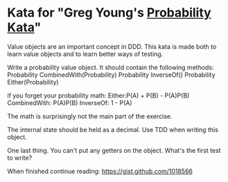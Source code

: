 
# Kata for "Greg Young's [Probability Kata](https://gist.github.com/gregoryyoung/1018570)"

Value objects are an important concept in DDD. This kata is made both to learn value objects and to learn better ways of testing.

Write a probability value object. It should contain the following methods:
   Probability CombinedWith(Probability)
   Probability InverseOf()
   Probability Either(Probability)

if you forget your probability math:
   Either:P(A) + P(B) - P(A)P(B)
   CombinedWith: P(A)P(B)
   InverseOf: 1 - P(A)

The math is surprisingly not the main part of the exercise.

The internal state should be held as a decimal. Use TDD when writing this object.

One last thing. You can't put any getters on the object.  What's the first test to write?

When finished continue reading: https://gist.github.com/1018566



